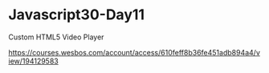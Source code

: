 # Javascript30-Day11
Custom HTML5 Video Player


https://courses.wesbos.com/account/access/610feff8b36fe451adb894a4/view/194129583
